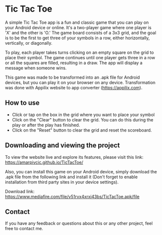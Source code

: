 # Tic Tac Toe

A simple Tic Tac Toe app is a fun and classic game that you can play on your Android device or online. It's a two-player game where one player is 'X' and the other is 'O.' The game board consists of a 3x3 grid, and the goal is to be the first to get three of your symbols in a row, either horizontally, vertically, or diagonally. 

To play, each player takes turns clicking on an empty square on the grid to place their symbol. The game continues until one player gets three in a row or all the squares are filled, resulting in a draw. The app will display a message when someone wins.

This game was made to be transformed into an .apk file for Android devices, but you can play it on your browser on any device.
Transformation was done with Appilix website to app converter (https://appilix.com).

## How to use

- Click or tap on the box in the grid where you want to place your symbol
- Click on the "Clear" button to clear the grid. You can do this during the play or after the play has finished.
- Click on the "Reset" button to clear the grid and reset the scoreboard.

## Downloading and viewing the project

To view the website live and explore its features, please visit this link: https://amarpivcic.github.io/TicTacToe/

Also, you can install this game on your Android device, simply download the .apk file from the following link and install it (Don't forget to enable installation from third party sites in your device settings).

Download link: https://www.mediafire.com/file/v51rvx4xrxi43bs/TicTacToe.apk/file

## Contact

If you have any feedback or questions about this or any other project, feel free to contact me.
